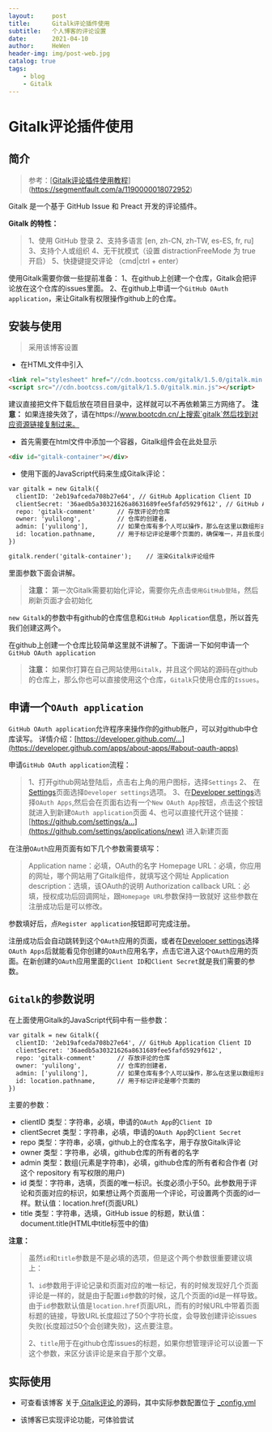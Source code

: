 ```yaml
---
layout:     post
title:      Gitalk评论插件使用
subtitle:   个人博客的评论设置
date:       2021-04-10
author:     HeWen
header-img: img/post-web.jpg
catalog: true
tags:
    - blog
    - Gitalk
---
```


# Gitalk评论插件使用

## 简介

> 参考：[[Gitalk评论插件使用教程](https://segmentfault.com/a/1190000018072952)](https://segmentfault.com/a/1190000018072952)

Gitalk 是一个基于 GitHub Issue 和 Preact 开发的评论插件。

**Gitalk 的特性：**

> 1、使用 GitHub 登录
> 2、支持多语言 [en, zh-CN, zh-TW, es-ES, fr, ru]
> 3、支持个人或组织
> 4、无干扰模式（设置 distractionFreeMode 为 true 开启）
> 5、快捷键提交评论 （cmd|ctrl + enter）



使用Gitalk需要你做一些提前准备：
1、在github上创建一个仓库，Gitalk会把评论放在这个仓库的issues里面。
2、在github上申请一个`GitHub OAuth application`，来让Gitalk有权限操作github上的仓库。

## 安装与使用

> 采用该博客设置

- 在HTML文件中引入

```html
<link rel="stylesheet" href="//cdn.bootcss.com/gitalk/1.5.0/gitalk.min.css">
<script src="//cdn.bootcss.com/gitalk/1.5.0/gitalk.min.js"></script>
```

建议直接把文件下载后放在项目目录中，这样就可以不再依赖第三方网络了。
**注意：** 如果连接失效了，请在https://www.bootcdn.cn/上搜索`gitalk`然后找到对应资源链接复制过来。

- 首先需要在html文件中添加一个容器，Gitalk组件会在此处显示

```html
<div id="gitalk-container"></div>
```

- 使用下面的JavaScript代码来生成Gitalk评论：

```html
var gitalk = new Gitalk({
  clientID: '2eb19afceda708b27e64', // GitHub Application Client ID
  clientSecret: '36aedb5a30321626a8631689fee5fafd5929f612', // GitHub Application Client Secret
  repo: 'gitalk-comment'      // 存放评论的仓库
  owner: 'yulilong',          // 仓库的创建者，
  admin: ['yulilong'],        // 如果仓库有多个人可以操作，那么在这里以数组形式写出
  id: location.pathname,      // 用于标记评论是哪个页面的，确保唯一，并且长度小于50
})

gitalk.render('gitalk-container');    // 渲染Gitalk评论组件
```

里面参数下面会讲解。

>  **注意：** 第一次Gitalk需要初始化评论，需要你先点击`使用GitHub登陆`，然后刷新页面才会初始化

`new Gitalk`的参数中有github的仓库信息和`GitHub Application`信息，所以首先我们创建这两个。



在github上创建一个仓库比较简单这里就不讲解了。下面讲一下如何申请一个`GitHub OAuth application`

>  **注意：** 如果你打算在自己网站使用`Gitalk`，并且这个网站的源码在github的仓库上，那么你也可以直接使用这个仓库，`Gitalk`只使用仓库的`Issues`。

## 申请一个`OAuth application`

`GitHub OAuth application`允许程序来操作你的github账户，可以对github中仓库读写。
详情介绍：[https://developer.github.com/...](https://developer.github.com/apps/about-apps/#about-oauth-apps)



申请`GitHub OAuth application`流程：

> 1、打开github网站登陆后，点击右上角的用户图标，选择`Settings`
> 2、 在[Settings](https://github.com/settings/profile)页面选择`Developer settings`选项。
> 3、在[Developer settings](https://github.com/settings/developers)选择`OAuth Apps`,然后会在页面右边有一个`New OAuth App`按钮，点击这个按钮就进入到新建`OAuth application`页面
> 4、也可以直接代开这个链接：[https://github.com/settings/a...](https://github.com/settings/applications/new) 进入新建页面



在注册`OAuth`应用页面有如下几个参数需要填写：

> Application name：必填，OAuth的名字
> Homepage URL：必填，你应用的网址，哪个网站用了Gitalk组件，就填写这个网址
> Application description：选填，该OAuth的说明
> Authorization callback URL：必填，授权成功后回调网址，跟`Homepage URL`参数保持一致就好
> 这些参数在注册成功后是可以修改。

参数填好后，点`Register application`按钮即可完成注册。



注册成功后会自动跳转到这个`OAuth`应用的页面，或者在[Developer settings](https://github.com/settings/developers)选择`OAuth Apps`后就能看见你创建的`OAuth`应用名字，点击它进入这个`OAuth`应用的页面。在新创建的`OAuth`应用里面的`Client ID`和`Client Secret`就是我们需要的参数。

## `Gitalk`的参数说明

在上面使用Gitalk的JavaScript代码中有一些参数：

```html
var gitalk = new Gitalk({
  clientID: '2eb19afceda708b27e64', // GitHub Application Client ID
  clientSecret: '36aedb5a30321626a8631689fee5fafd5929f612',
  repo: 'gitalk-comment'      // 存放评论的仓库
  owner: 'yulilong',          // 仓库的创建者，
  admin: ['yulilong'],        // 如果仓库有多个人可以操作，那么在这里以数组形式写出
  id: location.pathname,      // 用于标记评论是哪个页面的
})
```

主要的参数：

- clientID
  类型：字符串，必填，申请的`OAuth App`的`Client ID`
- clientSecret
  类型：字符串，必填，申请的`OAuth App`的`Client Secret`
- repo
  类型：字符串，必填，github上的仓库名字，用于存放Gitalk评论
- owner
  类型：字符串，必填，github仓库的所有者的名字
- admin
  类型：数组(元素是字符串)，必填，github仓库的所有者和合作者 (对这个 repository 有写权限的用户)
- id
  类型：字符串，选填，页面的唯一标识。长度必须小于50。此参数用于评论和页面对应的标识，如果想让两个页面用一个评论，可设置两个页面的id一样。默认值：location.href(页面URL)
- title
  类型：字符串，选填，GitHub issue 的标题，默认值：document.title(HTML中title标签中的值)

**注意：**

> 虽然`id`和`title`参数是不是必填的选项，但是这个两个参数很重要建议填上：
>
> 1、`id`参数用于评论记录和页面对应的唯一标记，有的时候发现好几个页面评论是一样的，就是由于配置`id`参数的时候，这几个页面的id是一样导致。由于`id`参数默认值是`location.href`页面URL，而有的时候URL中带着页面标题的链接，导致URL长度超过了50个字符长度，会导致创建评论issues失败(长度超过50个会创建失败)，这点要注意。
>
> 2、`title`用于在github仓库issues的标题，如果你想管理评论可以设置一下这个参数，来区分该评论是来自于那个文章。

## 实际使用

- 可查看该博客 关于[ Gitalk评论 ](https://github.com/dhwgithub/dhwgithub.github.io/blob/main/_layouts/post.html)的源码，其中实际参数配置位于 [_config.yml](https://github.com/dhwgithub/dhwgithub.github.io/blob/main/_config.yml)

- 该博客已实现评论功能，可体验尝试

